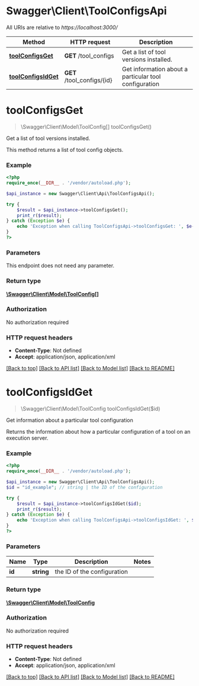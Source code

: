 # Swagger\Client\ToolConfigsApi

All URIs are relative to *https://localhost:3000/*

Method | HTTP request | Description
------------- | ------------- | -------------
[**toolConfigsGet**](ToolConfigsApi.md#toolConfigsGet) | **GET** /tool_configs | Get a list of tool versions installed.
[**toolConfigsIdGet**](ToolConfigsApi.md#toolConfigsIdGet) | **GET** /tool_configs/{id} | Get information about a particular tool configuration


# **toolConfigsGet**
> \Swagger\Client\Model\ToolConfig[] toolConfigsGet()

Get a list of tool versions installed.

This method returns a list of tool config objects.

### Example
```php
<?php
require_once(__DIR__ . '/vendor/autoload.php');

$api_instance = new Swagger\Client\Api\ToolConfigsApi();

try {
    $result = $api_instance->toolConfigsGet();
    print_r($result);
} catch (Exception $e) {
    echo 'Exception when calling ToolConfigsApi->toolConfigsGet: ', $e->getMessage(), PHP_EOL;
}
?>
```

### Parameters
This endpoint does not need any parameter.

### Return type

[**\Swagger\Client\Model\ToolConfig[]**](../Model/ToolConfig.md)

### Authorization

No authorization required

### HTTP request headers

 - **Content-Type**: Not defined
 - **Accept**: application/json, application/xml

[[Back to top]](#) [[Back to API list]](../../README.md#documentation-for-api-endpoints) [[Back to Model list]](../../README.md#documentation-for-models) [[Back to README]](../../README.md)

# **toolConfigsIdGet**
> \Swagger\Client\Model\ToolConfig toolConfigsIdGet($id)

Get information about a particular tool configuration

Returns the information about how a particular configuration of a tool on an execution server.

### Example
```php
<?php
require_once(__DIR__ . '/vendor/autoload.php');

$api_instance = new Swagger\Client\Api\ToolConfigsApi();
$id = "id_example"; // string | the ID of the configuration

try {
    $result = $api_instance->toolConfigsIdGet($id);
    print_r($result);
} catch (Exception $e) {
    echo 'Exception when calling ToolConfigsApi->toolConfigsIdGet: ', $e->getMessage(), PHP_EOL;
}
?>
```

### Parameters

Name | Type | Description  | Notes
------------- | ------------- | ------------- | -------------
 **id** | **string**| the ID of the configuration |

### Return type

[**\Swagger\Client\Model\ToolConfig**](../Model/ToolConfig.md)

### Authorization

No authorization required

### HTTP request headers

 - **Content-Type**: Not defined
 - **Accept**: application/json, application/xml

[[Back to top]](#) [[Back to API list]](../../README.md#documentation-for-api-endpoints) [[Back to Model list]](../../README.md#documentation-for-models) [[Back to README]](../../README.md)

